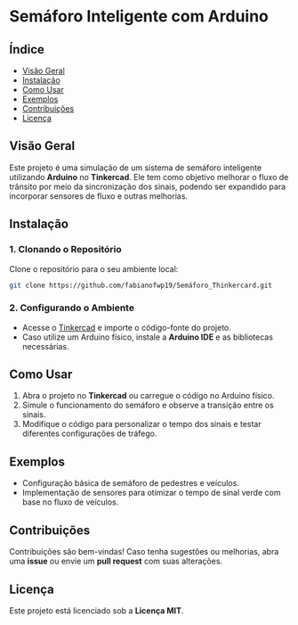 # **Semáforo Inteligente com Arduino**  

## **Índice**  
- [Visão Geral](#visão-geral)  
- [Instalação](#instalação)  
- [Como Usar](#como-usar)  
- [Exemplos](#exemplos)  
- [Contribuições](#contribuições)  
- [Licença](#licença)  

## **Visão Geral**  
Este projeto é uma simulação de um sistema de semáforo inteligente utilizando **Arduino** no **Tinkercad**. Ele tem como objetivo melhorar o fluxo de trânsito por meio da sincronização dos sinais, podendo ser expandido para incorporar sensores de fluxo e outras melhorias.  

## **Instalação**  
### **1. Clonando o Repositório**  
Clone o repositório para o seu ambiente local:  
```bash
git clone https://github.com/fabianofwp19/Semáforo_Thinkercard.git
```
### **2. Configurando o Ambiente**  
- Acesse o [Tinkercad](https://www.tinkercad.com/) e importe o código-fonte do projeto.  
- Caso utilize um Arduino físico, instale a **Arduino IDE** e as bibliotecas necessárias.  

## **Como Usar**  
1. Abra o projeto no **Tinkercad** ou carregue o código no Arduino físico.  
2. Simule o funcionamento do semáforo e observe a transição entre os sinais.  
3. Modifique o código para personalizar o tempo dos sinais e testar diferentes configurações de tráfego.  

## **Exemplos**  
- Configuração básica de semáforo de pedestres e veículos.  
- Implementação de sensores para otimizar o tempo de sinal verde com base no fluxo de veículos.  

## **Contribuições**  
Contribuições são bem-vindas! Caso tenha sugestões ou melhorias, abra uma **issue** ou envie um **pull request** com suas alterações.  

## **Licença**  
Este projeto está licenciado sob a **Licença MIT**.  

